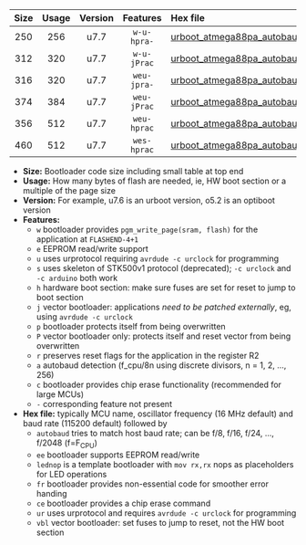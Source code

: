 |Size|Usage|Version|Features|Hex file|
|:-:|:-:|:-:|:-:|:--|
|250|256|u7.7|`w-u-hpra-`|[urboot_atmega88pa_autobaud_lednop_ur.hex](https://raw.githubusercontent.com/stefanrueger/urboot.hex/main/mcus/atmega88pa/autobaud/urboot_atmega88pa_autobaud_lednop_ur.hex)|
|312|320|u7.7|`w-u-jPrac`|[urboot_atmega88pa_autobaud_lednop_fr_ce_ur_vbl.hex](https://raw.githubusercontent.com/stefanrueger/urboot.hex/main/mcus/atmega88pa/autobaud/urboot_atmega88pa_autobaud_lednop_fr_ce_ur_vbl.hex)|
|316|320|u7.7|`weu-jpra-`|[urboot_atmega88pa_autobaud_ee_lednop_ur_vbl.hex](https://raw.githubusercontent.com/stefanrueger/urboot.hex/main/mcus/atmega88pa/autobaud/urboot_atmega88pa_autobaud_ee_lednop_ur_vbl.hex)|
|374|384|u7.7|`weu-jPrac`|[urboot_atmega88pa_autobaud_ee_lednop_fr_ce_ur_vbl.hex](https://raw.githubusercontent.com/stefanrueger/urboot.hex/main/mcus/atmega88pa/autobaud/urboot_atmega88pa_autobaud_ee_lednop_fr_ce_ur_vbl.hex)|
|356|512|u7.7|`weu-hprac`|[urboot_atmega88pa_autobaud_ee_lednop_fr_ce_ur.hex](https://raw.githubusercontent.com/stefanrueger/urboot.hex/main/mcus/atmega88pa/autobaud/urboot_atmega88pa_autobaud_ee_lednop_fr_ce_ur.hex)|
|460|512|u7.7|`wes-hprac`|[urboot_atmega88pa_autobaud_ee_lednop_fr_ce.hex](https://raw.githubusercontent.com/stefanrueger/urboot.hex/main/mcus/atmega88pa/autobaud/urboot_atmega88pa_autobaud_ee_lednop_fr_ce.hex)|

- **Size:** Bootloader code size including small table at top end
- **Usage:** How many bytes of flash are needed, ie, HW boot section or a multiple of the page size
- **Version:** For example, u7.6 is an urboot version, o5.2 is an optiboot version
- **Features:**
  + `w` bootloader provides `pgm_write_page(sram, flash)` for the application at `FLASHEND-4+1`
  + `e` EEPROM read/write support
  + `u` uses urprotocol requiring `avrdude -c urclock` for programming
  + `s` uses skeleton of STK500v1 protocol (deprecated); `-c urclock` and `-c arduino` both work
  + `h` hardware boot section: make sure fuses are set for reset to jump to boot section
  + `j` vector bootloader: applications *need to be patched externally*, eg, using `avrdude -c urclock`
  + `p` bootloader protects itself from being overwritten
  + `P` vector bootloader only: protects itself and reset vector from being overwritten
  + `r` preserves reset flags for the application in the register R2
  + `a` autobaud detection (f_cpu/8n using discrete divisors, n = 1, 2, ..., 256)
  + `c` bootloader provides chip erase functionality (recommended for large MCUs)
  + `-` corresponding feature not present
- **Hex file:** typically MCU name, oscillator frequency (16 MHz default) and baud rate (115200 default) followed by
  + `autobaud` tries to match host baud rate; can be f/8, f/16, f/24, ..., f/2048 (f=F<sub>CPU</sub>)
  + `ee` bootloader supports EEPROM read/write
  + `lednop` is a template bootloader with `mov rx,rx` nops as placeholders for LED operations
  + `fr` bootloader provides non-essential code for smoother error handing
  + `ce` bootloader provides a chip erase command
  + `ur` uses urprotocol and requires `avrdude -c urclock` for programming
  + `vbl` vector bootloader: set fuses to jump to reset, not the HW boot section
